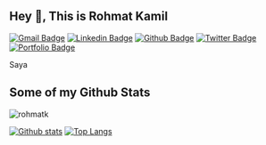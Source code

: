 ## Hey 👋, This is Rohmat Kamil
[![Gmail Badge](https://img.shields.io/badge/-rohmatkamil450@gmail.com-c14438?style=flat&logo=Gmail&logoColor=white&link=mailto:rohmatkamil450@gmail.com)](mailto:rohmatkamil450@gmail.com) 
[![Linkedin Badge](https://img.shields.io/badge/-rohmatk-0072b1?style=flat&logo=Linkedin&logoColor=white&link=https://www.linkedin.com/in/rohmatk/)](https://www.linkedin.com/in/rohmatk/) [![Github Badge](https://img.shields.io/badge/-rohmatk-grey?style=flat&logo=github&logoColor=white&link=https://github.com/rohmatk/)](https://www.github.com/rohmatk/) [![Twitter Badge](https://img.shields.io/badge/-rohmatk-00acee?style=flat&logo=twitter&logoColor=white&link=https://twitter.com/rohmatk/)](https://www.twitter.com/rohmatk/) [![Portfolio Badge](https://img.shields.io/badge/portfolio-web-blue?style=flat&link=cv.rohmatkamil.repl.co/)](cv.rohmatkamil.repl.co/) <p align='left'>Saya </p>
## Some of my Github Stats
<p align=left> <img src=https://komarev.com/ghpvc/?username=rohmatk alt=rohmatk /> </p>

[![Github stats](https://github-readme-stats.vercel.app/api?username=rohmatk&show_icons=true&include_all_commits=true)](https://github.com/rohmatk/github-readme-stats)
[![Top Langs](https://github-readme-stats.vercel.app/api/top-langs/?username=rohmatk&layout=compact)](https://github.com/rohmatk/github-readme-stats)
